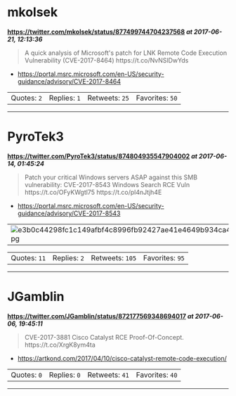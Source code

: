 # mkolsek
**https://twitter.com/mkolsek/status/877499744704237568 _at 2017-06-21, 12:13:36_**
<blockquote>
A quick analysis of Microsoft's patch for LNK Remote Code Execution Vulnerability (CVE-2017-8464) https://t.co/NvNSlDwYds
</blockquote>

* https://portal.msrc.microsoft.com/en-US/security-guidance/advisory/CVE-2017-8464

<table><tr>
<td>Quotes: <code>2</code></td>
<td>Replies: <code>1</code></td>
<td>Retweets: <code>25</code></td>
<td>Favorites: <code>50</code></td>
</tr></table>

---

# PyroTek3
**https://twitter.com/PyroTek3/status/874804935547904002 _at 2017-06-14, 01:45:24_**
<blockquote>
Patch your critical Windows servers ASAP against this SMB vulnerability: 
CVE-2017-8543 Windows Search RCE Vuln 
https://t.co/OFyKWgtl75 https://t.co/pl4nJtjh4E
</blockquote>

* https://portal.msrc.microsoft.com/en-US/security-guidance/advisory/CVE-2017-8543

<table><tr>
<td><img src="pictures/e3b0c44298fc1c149afbf4c8996fb92427ae41e4649b934ca495991b7852b855.jpg" alt="e3b0c44298fc1c149afbf4c8996fb92427ae41e4649b934ca495991b7852b855.jpg"></td>
<td><img src="pictures/e3b0c44298fc1c149afbf4c8996fb92427ae41e4649b934ca495991b7852b855.jpg" alt="e3b0c44298fc1c149afbf4c8996fb92427ae41e4649b934ca495991b7852b855.jpg"></td>
</table></tr>
<table><tr>
<td>Quotes: <code>11</code></td>
<td>Replies: <code>2</code></td>
<td>Retweets: <code>105</code></td>
<td>Favorites: <code>95</code></td>
</tr></table>

---

# JGamblin
**https://twitter.com/JGamblin/status/872177569348694017 _at 2017-06-06, 19:45:11_**
<blockquote>
CVE-2017-3881 Cisco Catalyst RCE Proof-Of-Concept.  https://t.co/XrgK8ym4ta
</blockquote>

* https://artkond.com/2017/04/10/cisco-catalyst-remote-code-execution/

<table><tr>
<td>Quotes: <code>0</code></td>
<td>Replies: <code>0</code></td>
<td>Retweets: <code>41</code></td>
<td>Favorites: <code>40</code></td>
</tr></table>

---


